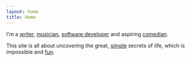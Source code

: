 ```yaml
---
layout: home
title: Home
---
```

<p>
I'm a <a href="fireflies">writer</a>, <a href="/music">musician</a>, <a href="/how-to-think">software developer</a> and aspiring <a href="on-comedy">comedian</a>.
</p>
<p>
This site is all about uncovering the great, <a href="/minimal">simple</a> secrets of life, which is impossible and <a href="/wise-words">fun</a>.
</p>
